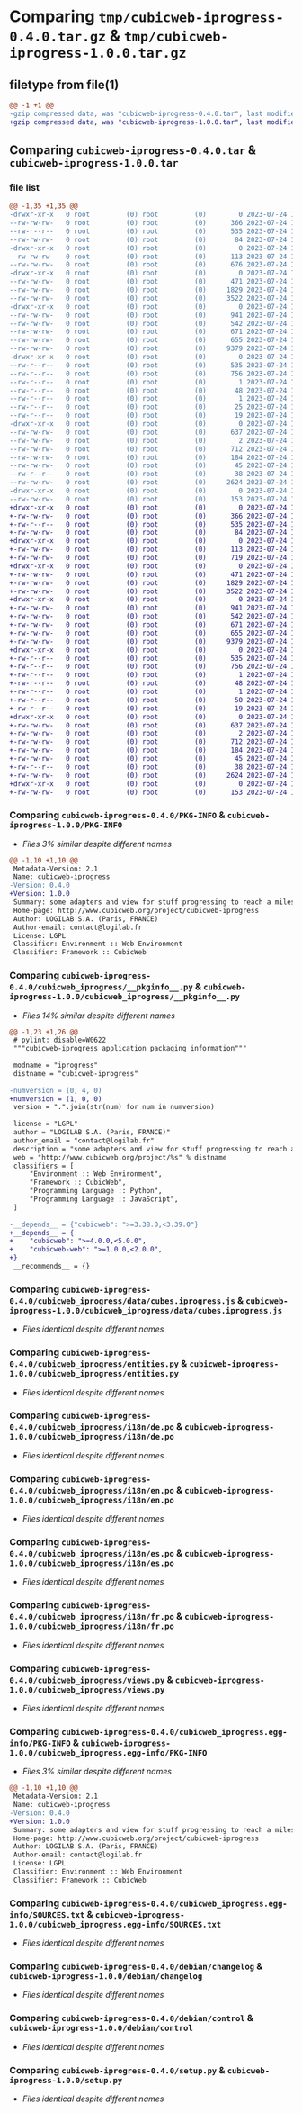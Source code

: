 # Comparing `tmp/cubicweb-iprogress-0.4.0.tar.gz` & `tmp/cubicweb-iprogress-1.0.0.tar.gz`

## filetype from file(1)

```diff
@@ -1 +1 @@
-gzip compressed data, was "cubicweb-iprogress-0.4.0.tar", last modified: Mon Jul 24 14:00:53 2023, max compression
+gzip compressed data, was "cubicweb-iprogress-1.0.0.tar", last modified: Mon Jul 24 14:21:18 2023, max compression
```

## Comparing `cubicweb-iprogress-0.4.0.tar` & `cubicweb-iprogress-1.0.0.tar`

### file list

```diff
@@ -1,35 +1,35 @@
-drwxr-xr-x   0 root         (0) root         (0)        0 2023-07-24 14:00:53.304613 cubicweb-iprogress-0.4.0/
--rw-rw-rw-   0 root         (0) root         (0)      366 2023-07-24 13:58:15.000000 cubicweb-iprogress-0.4.0/MANIFEST.in
--rw-r--r--   0 root         (0) root         (0)      535 2023-07-24 14:00:53.300613 cubicweb-iprogress-0.4.0/PKG-INFO
--rw-rw-rw-   0 root         (0) root         (0)       84 2023-07-24 13:58:15.000000 cubicweb-iprogress-0.4.0/README.rst
-drwxr-xr-x   0 root         (0) root         (0)        0 2023-07-24 14:00:51.896594 cubicweb-iprogress-0.4.0/cubicweb_iprogress/
--rw-rw-rw-   0 root         (0) root         (0)      113 2023-07-24 13:58:15.000000 cubicweb-iprogress-0.4.0/cubicweb_iprogress/__init__.py
--rw-rw-rw-   0 root         (0) root         (0)      676 2023-07-24 13:58:15.000000 cubicweb-iprogress-0.4.0/cubicweb_iprogress/__pkginfo__.py
-drwxr-xr-x   0 root         (0) root         (0)        0 2023-07-24 14:00:52.352600 cubicweb-iprogress-0.4.0/cubicweb_iprogress/data/
--rw-rw-rw-   0 root         (0) root         (0)      471 2023-07-24 13:58:15.000000 cubicweb-iprogress-0.4.0/cubicweb_iprogress/data/cubes.iprogress.css
--rw-rw-rw-   0 root         (0) root         (0)     1829 2023-07-24 13:58:15.000000 cubicweb-iprogress-0.4.0/cubicweb_iprogress/data/cubes.iprogress.js
--rw-rw-rw-   0 root         (0) root         (0)     3522 2023-07-24 13:58:15.000000 cubicweb-iprogress-0.4.0/cubicweb_iprogress/entities.py
-drwxr-xr-x   0 root         (0) root         (0)        0 2023-07-24 14:00:52.744605 cubicweb-iprogress-0.4.0/cubicweb_iprogress/i18n/
--rw-rw-rw-   0 root         (0) root         (0)      941 2023-07-24 13:58:15.000000 cubicweb-iprogress-0.4.0/cubicweb_iprogress/i18n/de.po
--rw-rw-rw-   0 root         (0) root         (0)      542 2023-07-24 13:58:15.000000 cubicweb-iprogress-0.4.0/cubicweb_iprogress/i18n/en.po
--rw-rw-rw-   0 root         (0) root         (0)      671 2023-07-24 13:58:15.000000 cubicweb-iprogress-0.4.0/cubicweb_iprogress/i18n/es.po
--rw-rw-rw-   0 root         (0) root         (0)      655 2023-07-24 13:58:15.000000 cubicweb-iprogress-0.4.0/cubicweb_iprogress/i18n/fr.po
--rw-rw-rw-   0 root         (0) root         (0)     9379 2023-07-24 13:58:15.000000 cubicweb-iprogress-0.4.0/cubicweb_iprogress/views.py
-drwxr-xr-x   0 root         (0) root         (0)        0 2023-07-24 14:00:52.332600 cubicweb-iprogress-0.4.0/cubicweb_iprogress.egg-info/
--rw-r--r--   0 root         (0) root         (0)      535 2023-07-24 14:00:46.000000 cubicweb-iprogress-0.4.0/cubicweb_iprogress.egg-info/PKG-INFO
--rw-r--r--   0 root         (0) root         (0)      756 2023-07-24 14:00:46.000000 cubicweb-iprogress-0.4.0/cubicweb_iprogress.egg-info/SOURCES.txt
--rw-r--r--   0 root         (0) root         (0)        1 2023-07-24 14:00:46.000000 cubicweb-iprogress-0.4.0/cubicweb_iprogress.egg-info/dependency_links.txt
--rw-r--r--   0 root         (0) root         (0)       48 2023-07-24 14:00:46.000000 cubicweb-iprogress-0.4.0/cubicweb_iprogress.egg-info/entry_points.txt
--rw-r--r--   0 root         (0) root         (0)        1 2023-07-24 14:00:46.000000 cubicweb-iprogress-0.4.0/cubicweb_iprogress.egg-info/not-zip-safe
--rw-r--r--   0 root         (0) root         (0)       25 2023-07-24 14:00:46.000000 cubicweb-iprogress-0.4.0/cubicweb_iprogress.egg-info/requires.txt
--rw-r--r--   0 root         (0) root         (0)       19 2023-07-24 14:00:46.000000 cubicweb-iprogress-0.4.0/cubicweb_iprogress.egg-info/top_level.txt
-drwxr-xr-x   0 root         (0) root         (0)        0 2023-07-24 14:00:52.940608 cubicweb-iprogress-0.4.0/debian/
--rw-rw-rw-   0 root         (0) root         (0)      637 2023-07-24 13:58:15.000000 cubicweb-iprogress-0.4.0/debian/changelog
--rw-rw-rw-   0 root         (0) root         (0)        2 2023-07-24 13:58:15.000000 cubicweb-iprogress-0.4.0/debian/compat
--rw-rw-rw-   0 root         (0) root         (0)      712 2023-07-24 13:58:15.000000 cubicweb-iprogress-0.4.0/debian/control
--rw-rw-rw-   0 root         (0) root         (0)      184 2023-07-24 13:58:15.000000 cubicweb-iprogress-0.4.0/debian/copyright
--rw-rw-rw-   0 root         (0) root         (0)       45 2023-07-24 13:58:15.000000 cubicweb-iprogress-0.4.0/debian/rules
--rw-r--r--   0 root         (0) root         (0)       38 2023-07-24 14:00:53.304613 cubicweb-iprogress-0.4.0/setup.cfg
--rw-rw-rw-   0 root         (0) root         (0)     2624 2023-07-24 13:58:15.000000 cubicweb-iprogress-0.4.0/setup.py
-drwxr-xr-x   0 root         (0) root         (0)        0 2023-07-24 14:00:53.284613 cubicweb-iprogress-0.4.0/test/
--rw-rw-rw-   0 root         (0) root         (0)      153 2023-07-24 13:58:15.000000 cubicweb-iprogress-0.4.0/test/test_iprogress.py
+drwxr-xr-x   0 root         (0) root         (0)        0 2023-07-24 14:21:18.888666 cubicweb-iprogress-1.0.0/
+-rw-rw-rw-   0 root         (0) root         (0)      366 2023-07-24 14:20:19.000000 cubicweb-iprogress-1.0.0/MANIFEST.in
+-rw-r--r--   0 root         (0) root         (0)      535 2023-07-24 14:21:18.884666 cubicweb-iprogress-1.0.0/PKG-INFO
+-rw-rw-rw-   0 root         (0) root         (0)       84 2023-07-24 14:20:19.000000 cubicweb-iprogress-1.0.0/README.rst
+drwxr-xr-x   0 root         (0) root         (0)        0 2023-07-24 14:21:18.876666 cubicweb-iprogress-1.0.0/cubicweb_iprogress/
+-rw-rw-rw-   0 root         (0) root         (0)      113 2023-07-24 14:20:19.000000 cubicweb-iprogress-1.0.0/cubicweb_iprogress/__init__.py
+-rw-rw-rw-   0 root         (0) root         (0)      719 2023-07-24 14:20:19.000000 cubicweb-iprogress-1.0.0/cubicweb_iprogress/__pkginfo__.py
+drwxr-xr-x   0 root         (0) root         (0)        0 2023-07-24 14:21:18.880666 cubicweb-iprogress-1.0.0/cubicweb_iprogress/data/
+-rw-rw-rw-   0 root         (0) root         (0)      471 2023-07-24 14:20:19.000000 cubicweb-iprogress-1.0.0/cubicweb_iprogress/data/cubes.iprogress.css
+-rw-rw-rw-   0 root         (0) root         (0)     1829 2023-07-24 14:20:19.000000 cubicweb-iprogress-1.0.0/cubicweb_iprogress/data/cubes.iprogress.js
+-rw-rw-rw-   0 root         (0) root         (0)     3522 2023-07-24 14:20:19.000000 cubicweb-iprogress-1.0.0/cubicweb_iprogress/entities.py
+drwxr-xr-x   0 root         (0) root         (0)        0 2023-07-24 14:21:18.884666 cubicweb-iprogress-1.0.0/cubicweb_iprogress/i18n/
+-rw-rw-rw-   0 root         (0) root         (0)      941 2023-07-24 14:20:19.000000 cubicweb-iprogress-1.0.0/cubicweb_iprogress/i18n/de.po
+-rw-rw-rw-   0 root         (0) root         (0)      542 2023-07-24 14:20:19.000000 cubicweb-iprogress-1.0.0/cubicweb_iprogress/i18n/en.po
+-rw-rw-rw-   0 root         (0) root         (0)      671 2023-07-24 14:20:19.000000 cubicweb-iprogress-1.0.0/cubicweb_iprogress/i18n/es.po
+-rw-rw-rw-   0 root         (0) root         (0)      655 2023-07-24 14:20:19.000000 cubicweb-iprogress-1.0.0/cubicweb_iprogress/i18n/fr.po
+-rw-rw-rw-   0 root         (0) root         (0)     9379 2023-07-24 14:20:19.000000 cubicweb-iprogress-1.0.0/cubicweb_iprogress/views.py
+drwxr-xr-x   0 root         (0) root         (0)        0 2023-07-24 14:21:18.880666 cubicweb-iprogress-1.0.0/cubicweb_iprogress.egg-info/
+-rw-r--r--   0 root         (0) root         (0)      535 2023-07-24 14:21:18.000000 cubicweb-iprogress-1.0.0/cubicweb_iprogress.egg-info/PKG-INFO
+-rw-r--r--   0 root         (0) root         (0)      756 2023-07-24 14:21:18.000000 cubicweb-iprogress-1.0.0/cubicweb_iprogress.egg-info/SOURCES.txt
+-rw-r--r--   0 root         (0) root         (0)        1 2023-07-24 14:21:18.000000 cubicweb-iprogress-1.0.0/cubicweb_iprogress.egg-info/dependency_links.txt
+-rw-r--r--   0 root         (0) root         (0)       48 2023-07-24 14:21:18.000000 cubicweb-iprogress-1.0.0/cubicweb_iprogress.egg-info/entry_points.txt
+-rw-r--r--   0 root         (0) root         (0)        1 2023-07-24 14:21:18.000000 cubicweb-iprogress-1.0.0/cubicweb_iprogress.egg-info/not-zip-safe
+-rw-r--r--   0 root         (0) root         (0)       50 2023-07-24 14:21:18.000000 cubicweb-iprogress-1.0.0/cubicweb_iprogress.egg-info/requires.txt
+-rw-r--r--   0 root         (0) root         (0)       19 2023-07-24 14:21:18.000000 cubicweb-iprogress-1.0.0/cubicweb_iprogress.egg-info/top_level.txt
+drwxr-xr-x   0 root         (0) root         (0)        0 2023-07-24 14:21:18.884666 cubicweb-iprogress-1.0.0/debian/
+-rw-rw-rw-   0 root         (0) root         (0)      637 2023-07-24 14:20:19.000000 cubicweb-iprogress-1.0.0/debian/changelog
+-rw-rw-rw-   0 root         (0) root         (0)        2 2023-07-24 14:20:19.000000 cubicweb-iprogress-1.0.0/debian/compat
+-rw-rw-rw-   0 root         (0) root         (0)      712 2023-07-24 14:20:19.000000 cubicweb-iprogress-1.0.0/debian/control
+-rw-rw-rw-   0 root         (0) root         (0)      184 2023-07-24 14:20:19.000000 cubicweb-iprogress-1.0.0/debian/copyright
+-rw-rw-rw-   0 root         (0) root         (0)       45 2023-07-24 14:20:19.000000 cubicweb-iprogress-1.0.0/debian/rules
+-rw-r--r--   0 root         (0) root         (0)       38 2023-07-24 14:21:18.888666 cubicweb-iprogress-1.0.0/setup.cfg
+-rw-rw-rw-   0 root         (0) root         (0)     2624 2023-07-24 14:20:19.000000 cubicweb-iprogress-1.0.0/setup.py
+drwxr-xr-x   0 root         (0) root         (0)        0 2023-07-24 14:21:18.884666 cubicweb-iprogress-1.0.0/test/
+-rw-rw-rw-   0 root         (0) root         (0)      153 2023-07-24 14:20:19.000000 cubicweb-iprogress-1.0.0/test/test_iprogress.py
```

### Comparing `cubicweb-iprogress-0.4.0/PKG-INFO` & `cubicweb-iprogress-1.0.0/PKG-INFO`

 * *Files 3% similar despite different names*

```diff
@@ -1,10 +1,10 @@
 Metadata-Version: 2.1
 Name: cubicweb-iprogress
-Version: 0.4.0
+Version: 1.0.0
 Summary: some adapters and view for stuff progressing to reach a milestone
 Home-page: http://www.cubicweb.org/project/cubicweb-iprogress
 Author: LOGILAB S.A. (Paris, FRANCE)
 Author-email: contact@logilab.fr
 License: LGPL
 Classifier: Environment :: Web Environment
 Classifier: Framework :: CubicWeb
```

### Comparing `cubicweb-iprogress-0.4.0/cubicweb_iprogress/__pkginfo__.py` & `cubicweb-iprogress-1.0.0/cubicweb_iprogress/__pkginfo__.py`

 * *Files 14% similar despite different names*

```diff
@@ -1,23 +1,26 @@
 # pylint: disable=W0622
 """cubicweb-iprogress application packaging information"""
 
 modname = "iprogress"
 distname = "cubicweb-iprogress"
 
-numversion = (0, 4, 0)
+numversion = (1, 0, 0)
 version = ".".join(str(num) for num in numversion)
 
 license = "LGPL"
 author = "LOGILAB S.A. (Paris, FRANCE)"
 author_email = "contact@logilab.fr"
 description = "some adapters and view for stuff progressing to reach a milestone"
 web = "http://www.cubicweb.org/project/%s" % distname
 classifiers = [
     "Environment :: Web Environment",
     "Framework :: CubicWeb",
     "Programming Language :: Python",
     "Programming Language :: JavaScript",
 ]
 
-__depends__ = {"cubicweb": ">=3.38.0,<3.39.0"}
+__depends__ = {
+    "cubicweb": ">=4.0.0,<5.0.0",
+    "cubicweb-web": ">=1.0.0,<2.0.0",
+}
 __recommends__ = {}
```

### Comparing `cubicweb-iprogress-0.4.0/cubicweb_iprogress/data/cubes.iprogress.js` & `cubicweb-iprogress-1.0.0/cubicweb_iprogress/data/cubes.iprogress.js`

 * *Files identical despite different names*

### Comparing `cubicweb-iprogress-0.4.0/cubicweb_iprogress/entities.py` & `cubicweb-iprogress-1.0.0/cubicweb_iprogress/entities.py`

 * *Files identical despite different names*

### Comparing `cubicweb-iprogress-0.4.0/cubicweb_iprogress/i18n/de.po` & `cubicweb-iprogress-1.0.0/cubicweb_iprogress/i18n/de.po`

 * *Files identical despite different names*

### Comparing `cubicweb-iprogress-0.4.0/cubicweb_iprogress/i18n/en.po` & `cubicweb-iprogress-1.0.0/cubicweb_iprogress/i18n/en.po`

 * *Files identical despite different names*

### Comparing `cubicweb-iprogress-0.4.0/cubicweb_iprogress/i18n/es.po` & `cubicweb-iprogress-1.0.0/cubicweb_iprogress/i18n/es.po`

 * *Files identical despite different names*

### Comparing `cubicweb-iprogress-0.4.0/cubicweb_iprogress/i18n/fr.po` & `cubicweb-iprogress-1.0.0/cubicweb_iprogress/i18n/fr.po`

 * *Files identical despite different names*

### Comparing `cubicweb-iprogress-0.4.0/cubicweb_iprogress/views.py` & `cubicweb-iprogress-1.0.0/cubicweb_iprogress/views.py`

 * *Files identical despite different names*

### Comparing `cubicweb-iprogress-0.4.0/cubicweb_iprogress.egg-info/PKG-INFO` & `cubicweb-iprogress-1.0.0/cubicweb_iprogress.egg-info/PKG-INFO`

 * *Files 3% similar despite different names*

```diff
@@ -1,10 +1,10 @@
 Metadata-Version: 2.1
 Name: cubicweb-iprogress
-Version: 0.4.0
+Version: 1.0.0
 Summary: some adapters and view for stuff progressing to reach a milestone
 Home-page: http://www.cubicweb.org/project/cubicweb-iprogress
 Author: LOGILAB S.A. (Paris, FRANCE)
 Author-email: contact@logilab.fr
 License: LGPL
 Classifier: Environment :: Web Environment
 Classifier: Framework :: CubicWeb
```

### Comparing `cubicweb-iprogress-0.4.0/cubicweb_iprogress.egg-info/SOURCES.txt` & `cubicweb-iprogress-1.0.0/cubicweb_iprogress.egg-info/SOURCES.txt`

 * *Files identical despite different names*

### Comparing `cubicweb-iprogress-0.4.0/debian/changelog` & `cubicweb-iprogress-1.0.0/debian/changelog`

 * *Files identical despite different names*

### Comparing `cubicweb-iprogress-0.4.0/debian/control` & `cubicweb-iprogress-1.0.0/debian/control`

 * *Files identical despite different names*

### Comparing `cubicweb-iprogress-0.4.0/setup.py` & `cubicweb-iprogress-1.0.0/setup.py`

 * *Files identical despite different names*

